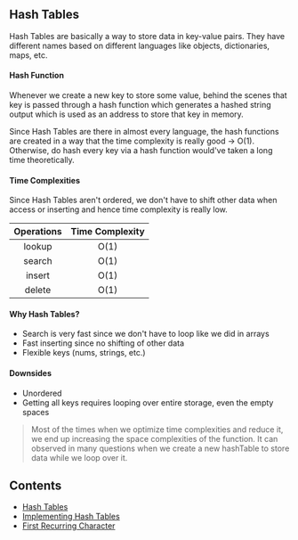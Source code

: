 ## Hash Tables

Hash Tables are basically a way to store data in key-value pairs. They have different names based on different languages like objects, dictionaries, maps, etc.

#### Hash Function

Whenever we create a new key to store some value, behind the scenes that key is passed through a hash function which generates a hashed string output which is used as an address to store that key in memory.

Since Hash Tables are there in almost every language, the hash functions are created in a way that the time complexity is really good -> O(1). Otherwise, do hash every key via a hash function would've taken a long time theoretically.

#### Time Complexities

Since Hash Tables aren't ordered, we don't have to shift other data when access or inserting and hence time complexity is really low.

| Operations | Time Complexity |
| :--------: | :-------------: |
|   lookup   |      O(1)       |
|   search   |      O(1)       |
|   insert   |      O(1)       |
|   delete   |      O(1)       |

#### Why Hash Tables?

- Search is very fast since we don't have to loop like we did in arrays
- Fast inserting since no shifting of other data
- Flexible keys (nums, strings, etc.)

#### Downsides

- Unordered
- Getting all keys requires looping over entire storage, even the empty spaces

> Most of the times when we optimize time complexities and reduce it, we end up increasing the space complexities of the function. It can observed in many questions when we create a new hashTable to store data while we loop over it.

## Contents

- [Hash Tables](./hash-tables.js)
- [Implementing Hash Tables](./implementing-hash-tables.js)
- [First Recurring Character](./first-recurring-character.js)

